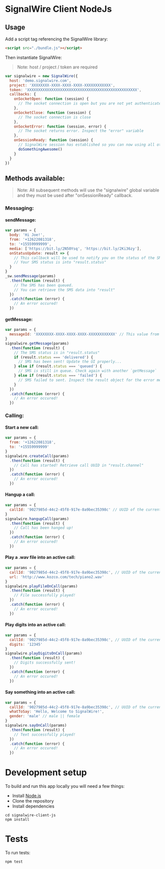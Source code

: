 # SignalWire Client NodeJs

## Usage
Add a script tag referencing the SignalWire library:
```html
<script src="./bundle.js"></script>
```

Then instantiate SignalWire:
> Note: host / project / token are required

```javascript
var signalwire = new SignalWire({
  host: 'demo.signalwire.com',
  project: 'XXXXXXXX-XXXX-XXXX-XXXX-XXXXXXXXXXXX',
  token: 'XXXXXXXXXXXXXXXXXXXXXXXXXXXXXXXXXXXXXXXXXXXXXXXXXX',
  callbacks: {
    onSocketOpen: function (session) {
      // The socket connection is open but you are not yet authenticated with the SignalWire system
    },
    onSocketClose: function (session) {
      // The socket connection is close
    },
    onSocketError: function (session, error) {
      // The socket returns error. Inspect the "error" variable
    },
    onSessionReady: function (session) {
      // SignalWire session has established so you can now using all other methods..
      doSomethingAwesome()
    }
  }
})
```

## Methods available:

> Note: All subsequent methods will use the "signalwire" global variable and they must be used after "onSessionReady" callback.

### Messaging:

#### sendMessage:
```javascript
var params = {
  body: 'Hi Joe!',
  from: '+12622081318',
  to: '+15559999999',
  media: ['https://bit.ly/2N50Ysq', 'https://bit.ly/2Ki36zy'],
  onStatusUpdate: result => {
    // This callback will be used to notify you on the status of the SMS.
    // Your SMS status is into "result.status"
  }
}
_sw.sendMessage(params)
  .then(function (result) {
    // The SMS has been queued.
    // You can retrieve the SMS data into "result"
  })
  .catch(function (error) {
    // An error occured!
  })
```

#### getMessage:
```javascript
var params = {
  messageId: 'XXXXXXXX-XXXX-XXXX-XXXX-XXXXXXXXXXXX' // This value from the previous `sendMessage` Promise
}
signalwire.getMessage(params)
  .then(function (result) {
    // The SMS status is in "result.status"
    if (result.status === 'delivered') {
      // SMS has been sent! Update the UI properly...
    } else if (result.status === 'queued') {
      // SMS is still in queue. Check again with another `getMessage`
    } else if (result.status === 'failed') {
      // SMS failed to sent. Inspect the result object for the error message: `result`
    }
  })
  .catch(function (error) {
    // An error occured!
  })
```

### Calling:

#### Start a new call:
```javascript
var params = {
  from: '+12622081318',
  to: '+15559999999'
}
signalwire.createCall(params)
  .then(function (result) {
    // Call has started! Retrieve call UUID in "result.channel"
  })
  .catch(function (error) {
    // An error occured!
  })
```

#### Hangup a call:
```javascript
var params = {
  callId: '9027985d-44c2-45f8-917e-8a9bec35398c' // UUID of the current call
}
signalwire.hangupCall(params)
  .then(function (result) {
    // Call has been hanged up!
  })
  .catch(function (error) {
    // An error occured!
  })
```

#### Play a .wav file into an active call:
```javascript
var params = {
  callId: '9027985d-44c2-45f8-917e-8a9bec35398c', // UUID of the current call
  url: 'http://www.kozco.com/tech/piano2.wav'
}
signalwire.playFileOnCall(params)
  .then(function (result) {
    // File successfully played!
  })
  .catch(function (error) {
    // An error occured!
  })
```

#### Play digits into an active call:
```javascript
var params = {
  callId: '9027985d-44c2-45f8-917e-8a9bec35398c', // UUID of the current call
  digits: '12345'
}
signalwire.playDigitsOnCall(params)
  .then(function (result) {
    // Digits successfully sent!
  })
  .catch(function (error) {
    // An error occured!
  })
```

#### Say something into an active call:
```javascript
var params = {
  callId: '9027985d-44c2-45f8-917e-8a9bec35398c', // UUID of the current call
  whatToSay: 'Hello, Welcome to SignalWire!',
  gender: 'male' // male || female
}
signalwire.sayOnCall(params)
  .then(function (result) {
    // Text successfully played!
  })
  .catch(function (error) {
    // An error occured!
  })
```

# Development setup
To build and run this app locally you will need a few things:
- Install [Node.js](https://nodejs.org/en/)
- Clone the repository
- Install dependencies
```
cd signalwire-client-js
npm install
```

# Tests
To run tests:
```
npm test
```
